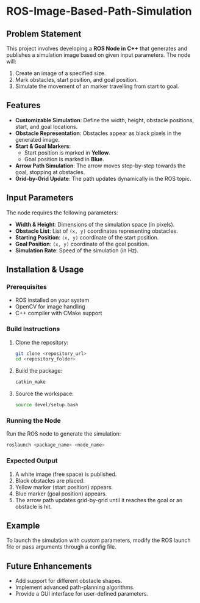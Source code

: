 # ROS-Image-Based-Path-Simulation

## Problem Statement

This project involves developing a **ROS Node in C++** that generates and publishes a simulation image based on given input parameters. The node will:

1. Create an image of a specified size.
2. Mark obstacles, start position, and goal position.
3. Simulate the movement of an marker travelling from start to goal.

## Features

- **Customizable Simulation**: Define the width, height, obstacle positions, start, and goal locations.
- **Obstacle Representation**: Obstacles appear as black pixels in the generated image.
- **Start & Goal Markers**:
  - Start position is marked in **Yellow**.
  - Goal position is marked in **Blue**.
- **Arrow Path Simulation**: The arrow moves step-by-step towards the goal, stopping at obstacles.
- **Grid-by-Grid Update**: The path updates dynamically in the ROS topic.

## Input Parameters

The node requires the following parameters:

- **Width & Height**: Dimensions of the simulation space (in pixels).
- **Obstacle List**: List of `(x, y)` coordinates representing obstacles.
- **Starting Position**: `(x, y)` coordinate of the start position.
- **Goal Position**: `(x, y)` coordinate of the goal position.
- **Simulation Rate**: Speed of the simulation (in Hz).

## Installation & Usage

### Prerequisites

- ROS installed on your system
- OpenCV for image handling
- C++ compiler with CMake support

### Build Instructions

1. Clone the repository:
   ```bash
   git clone <repository_url>
   cd <repository_folder>
   ```
2. Build the package:
   ```bash
   catkin_make
   ```
3. Source the workspace:
   ```bash
   source devel/setup.bash
   ```

### Running the Node

Run the ROS node to generate the simulation:

```bash
roslaunch <package_name> <node_name>
```

### Expected Output

1. A white image (free space) is published.
2. Black obstacles are placed.
3. Yellow marker (start position) appears.
4. Blue marker (goal position) appears.
5. The arrow path updates grid-by-grid until it reaches the goal or an obstacle is hit.

## Example

To launch the simulation with custom parameters, modify the ROS launch file or pass arguments through a config file.

## Future Enhancements

- Add support for different obstacle shapes.
- Implement advanced path-planning algorithms.
- Provide a GUI interface for user-defined parameters.

